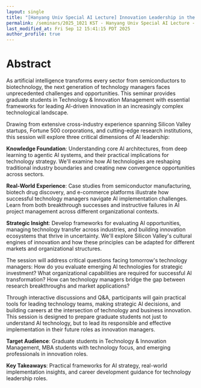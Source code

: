 ```yaml
---
layout: single
title: "[Hanyang Univ Special AI Lecture] Innovation Leadership in the AI Era - Knowledge, Experience, and Insight for Tomorrow's Technology Managers"
permalink: /seminars/2025_1021 KST - Hanyang Univ Special AI Lecture - Innovation Leadership in the AI Era - Knowledge, Experience, and Insight for Tomorrow's Technology Managers/abstract
last_modified_at: Fri Sep 12 15:41:15 PDT 2025
author_profile: true
---
```


# Abstract

As artificial intelligence transforms every sector from semiconductors to biotechnology, the next generation of technology managers faces unprecedented challenges and opportunities. This seminar provides graduate students in Technology & Innovation Management with essential frameworks for leading AI-driven innovation in an increasingly complex technological landscape.

Drawing from extensive cross-industry experience spanning Silicon Valley startups, Fortune 500 corporations, and cutting-edge research institutions, this session will explore three critical dimensions of AI leadership:

**Knowledge Foundation**: Understanding core AI architectures, from deep learning to agentic AI systems, and their practical implications for technology strategy. We'll examine how AI technologies are reshaping traditional industry boundaries and creating new convergence opportunities across sectors.

**Real-World Experience**: Case studies from semiconductor manufacturing, biotech drug discovery, and e-commerce platforms illustrate how successful technology managers navigate AI implementation challenges. Learn from both breakthrough successes and instructive failures in AI project management across different organizational contexts.

**Strategic Insight**: Develop frameworks for evaluating AI opportunities, managing technology transfer across industries, and building innovation ecosystems that thrive in uncertainty. We'll explore Silicon Valley's cultural engines of innovation and how these principles can be adapted for different markets and organizational structures.

The session will address critical questions facing tomorrow's technology managers: How do you evaluate emerging AI technologies for strategic investment? What organizational capabilities are required for successful AI transformation? How can technology managers bridge the gap between research breakthroughs and market applications?

Through interactive discussions and Q&A, participants will gain practical tools for leading technology teams, making strategic AI decisions, and building careers at the intersection of technology and business innovation. This session is designed to prepare graduate students not just to understand AI technology, but to lead its responsible and effective implementation in their future roles as innovation managers.

**Target Audience**: Graduate students in Technology & Innovation Management, MBA students with technology focus, and emerging professionals in innovation roles.

**Key Takeaways**: Practical frameworks for AI strategy, real-world implementation insights, and career development guidance for technology leadership roles.

